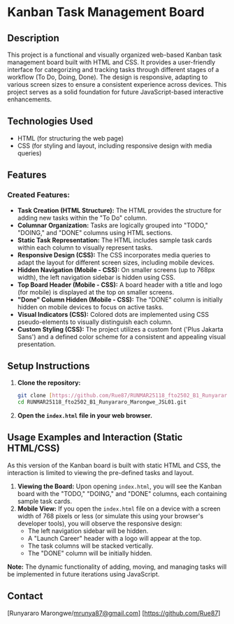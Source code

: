 # Kanban Task Management Board

## Description

This project is a functional and visually organized web-based Kanban task management board built with HTML and CSS. It provides a user-friendly interface for categorizing and tracking tasks through different stages of a workflow (To Do, Doing, Done). The design is responsive, adapting to various screen sizes to ensure a consistent experience across devices. This project serves as a solid foundation for future JavaScript-based interactive enhancements.

## Technologies Used

* HTML (for structuring the web page)
* CSS (for styling and layout, including responsive design with media queries)

## Features

### Created Features:

* **Task Creation (HTML Structure):** The HTML provides the structure for adding new tasks within the "To Do" column.
* **Columnar Organization:** Tasks are logically grouped into "TODO," "DOING," and "DONE" columns using HTML sections.
* **Static Task Representation:** The HTML includes sample task cards within each column to visually represent tasks.
* **Responsive Design (CSS):** The CSS incorporates media queries to adapt the layout for different screen sizes, including mobile devices.
* **Hidden Navigation (Mobile - CSS):** On smaller screens (up to 768px width), the left navigation sidebar is hidden using CSS.
* **Top Board Header (Mobile - CSS):** A board header with a title and logo (for mobile) is displayed at the top on smaller screens.
* **"Done" Column Hidden (Mobile - CSS):** The "DONE" column is initially hidden on mobile devices to focus on active tasks.
* **Visual Indicators (CSS):** Colored dots are implemented using CSS pseudo-elements to visually distinguish each column.
* **Custom Styling (CSS):** The project utilizes a custom font ('Plus Jakarta Sans') and a defined color scheme for a consistent and appealing visual presentation.

## Setup Instructions

1.  **Clone the repository:**
    ```bash
    git clone [https://github.com/Rue87/RUNMAR25118_fto2502_B1_Runyararo_Marongwe_JSL01.git]
    cd RUNMAR25118_fto2502_B1_Runyararo_Marongwe_JSL01.git
    ```
2.  **Open the `index.html` file in your web browser.**

## Usage Examples and Interaction (Static HTML/CSS)

As this version of the Kanban board is built with static HTML and CSS, the interaction is limited to viewing the pre-defined tasks and layout.

1.  **Viewing the Board:** Upon opening `index.html`, you will see the Kanban board with the "TODO," "DOING," and "DONE" columns, each containing sample task cards.
2.  **Mobile View:** If you open the `index.html` file on a device with a screen width of 768 pixels or less (or simulate this using your browser's developer tools), you will observe the responsive design:
    * The left navigation sidebar will be hidden.
    * A "Launch Career" header with a logo will appear at the top.
    * The task columns will be stacked vertically.
    * The "DONE" column will be initially hidden.

**Note:** The dynamic functionality of adding, moving, and managing tasks will be implemented in future iterations using JavaScript.

## Contact

[Runyararo Marongwe/mrunya87@gmail.com]
[https://github.com/Rue87]
